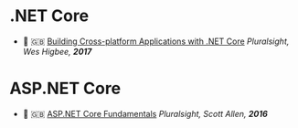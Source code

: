 # .NET Core

- :movie_camera: :uk: [Building Cross-platform Applications with .NET Core](http://rutracker.org/forum/viewtopic.php?t=5380254) *Pluralsight, Wes Higbee, **2017***

# ASP.NET Core

- :movie_camera: :uk: [ASP.NET Core Fundamentals](http://rutracker.org/forum/viewtopic.php?t=5319624) *Pluralsight, Scott Allen, **2016***